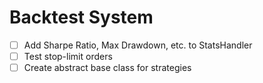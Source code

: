 # Backtest System

- [ ] Add Sharpe Ratio, Max Drawdown, etc. to StatsHandler
- [ ] Test stop-limit orders
- [ ] Create abstract base class for strategies
